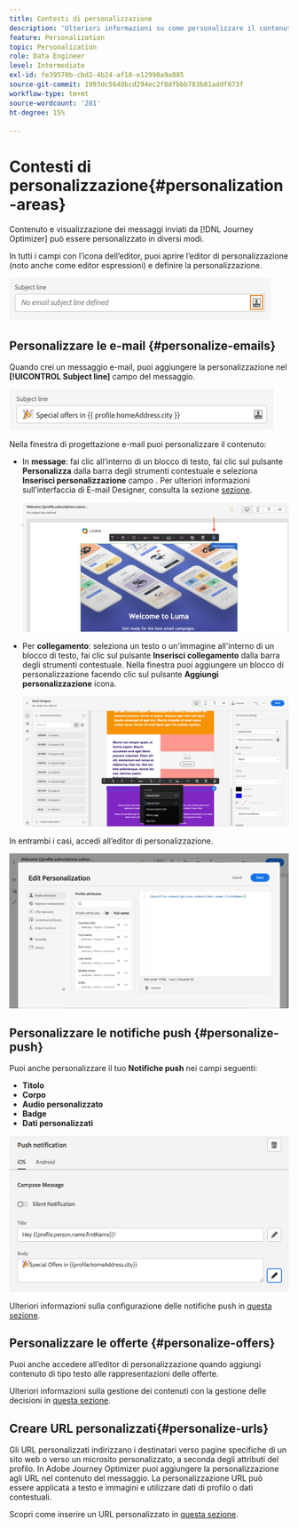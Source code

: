 ```yaml
---
title: Contesti di personalizzazione
description: 'Ulteriori informazioni su come personalizzare il contenuto e la visualizzazione dei messaggi. '
feature: Personalization
topic: Personalization
role: Data Engineer
level: Intermediate
exl-id: fe39570b-cbd2-4b24-af10-e12990a9a885
source-git-commit: 1993dc5648bcd294ec2f8dfbbb783b81addf873f
workflow-type: tm+mt
source-wordcount: '281'
ht-degree: 15%

---
```


# Contesti di personalizzazione{#personalization-areas}

Contenuto e visualizzazione dei messaggi inviati da [!DNL Journey Optimizer] può essere personalizzato in diversi modi.

In tutti i campi con l’icona dell’editor, puoi aprire l’editor di personalizzazione (noto anche come editor espressioni) e definire la personalizzazione.

![](assets/perso_icon.png)

## Personalizzare le e-mail {#personalize-emails}

Quando crei un messaggio e-mail, puoi aggiungere la personalizzazione nel **[!UICONTROL Subject line]** campo del messaggio.

![](assets/perso_subject.png)

Nella finestra di progettazione e-mail puoi personalizzare il contenuto:

* In **message**: fai clic all’interno di un blocco di testo, fai clic sul pulsante **Personalizza** dalla barra degli strumenti contestuale e seleziona **Inserisci personalizzazione** campo . Per ulteriori informazioni sull’interfaccia di E-mail Designer, consulta la sezione [sezione](../messages/design-emails.md).

   ![](assets/perso_insert.png)

* Per **collegamento**: seleziona un testo o un&#39;immagine all&#39;interno di un blocco di testo, fai clic sul pulsante **Inserisci collegamento** dalla barra degli strumenti contestuale. Nella finestra puoi aggiungere un blocco di personalizzazione facendo clic sul pulsante **Aggiungi personalizzazione** icona.

   ![](assets/perso_link.png)

In entrambi i casi, accedi all’editor di personalizzazione.

![](assets/perso_ee.png)

## Personalizzare le notifiche push {#personalize-push}

Puoi anche personalizzare il tuo **Notifiche push** nei campi seguenti:

* **Titolo**
* **Corpo**
* **Audio personalizzato**
* **Badge**
* **Dati personalizzati**

![](assets/perso_push.png)

Ulteriori informazioni sulla configurazione delle notifiche push in [questa sezione](../messages/push-gs.md).

## Personalizzare le offerte {#personalize-offers}

Puoi anche accedere all’editor di personalizzazione quando aggiungi contenuto di tipo testo alle rappresentazioni delle offerte.

Ulteriori informazioni sulla gestione dei contenuti con la gestione delle decisioni in [questa sezione](../offers/offer-library/creating-personalized-offers.md#custom-text).

## Creare URL personalizzati{#personalize-urls}

Gli URL personalizzati indirizzano i destinatari verso pagine specifiche di un sito web o verso un microsito personalizzato, a seconda degli attributi del profilo. In Adobe Journey Optimizer puoi aggiungere la personalizzazione agli URL nel contenuto del messaggio. La personalizzazione URL può essere applicata a testo e immagini e utilizzare dati di profilo o dati contestuali.

Scopri come inserire un URL personalizzato in [questa sezione](personalization-syntax.md#perso-urls).

